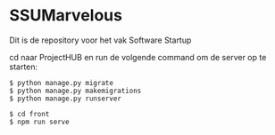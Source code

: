 # SSUMarvelous

Dit is de repository voor het vak Software Startup

cd naar ProjectHUB en run de volgende command om de server op te starten:
```
$ python manage.py migrate
$ python manage.py makemigrations
$ python manage.py runserver

$ cd front
$ npm run serve
```